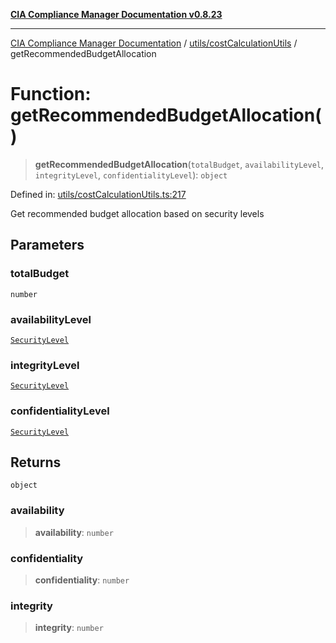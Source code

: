 [**CIA Compliance Manager Documentation v0.8.23**](../../../README.md)

***

[CIA Compliance Manager Documentation](../../../modules.md) / [utils/costCalculationUtils](../README.md) / getRecommendedBudgetAllocation

# Function: getRecommendedBudgetAllocation()

> **getRecommendedBudgetAllocation**(`totalBudget`, `availabilityLevel`, `integrityLevel`, `confidentialityLevel`): `object`

Defined in: [utils/costCalculationUtils.ts:217](https://github.com/Hack23/cia-compliance-manager/blob/55488ba3ac0003e4435eb3634b6ab6e9b8b05a9b/src/utils/costCalculationUtils.ts#L217)

Get recommended budget allocation based on security levels

## Parameters

### totalBudget

`number`

### availabilityLevel

[`SecurityLevel`](../../../types/cia/type-aliases/SecurityLevel.md)

### integrityLevel

[`SecurityLevel`](../../../types/cia/type-aliases/SecurityLevel.md)

### confidentialityLevel

[`SecurityLevel`](../../../types/cia/type-aliases/SecurityLevel.md)

## Returns

`object`

### availability

> **availability**: `number`

### confidentiality

> **confidentiality**: `number`

### integrity

> **integrity**: `number`
